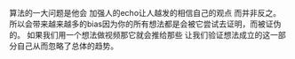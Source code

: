 算法的一大问题是他会 加强人的echo让人越发的相信自己的观点 而并非反之。 所以会带来越来越多的bias因为你的所有想法都是会被它尝试去证明，而被证伪的。 如果我们用一个想法做视频那它就会推给那些 让我们验证想法成立的这一部分自己从而忽略了总体的趋势。 